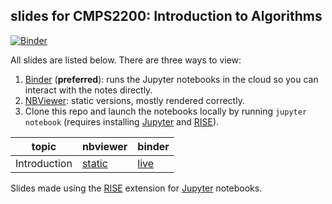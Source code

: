 ## slides for CMPS2200: Introduction to Algorithms

[![Binder](https://mybinder.org/badge_logo.svg)](https://mybinder.org/v2/gh/tulane-cmps2200/slides/master)

All slides are listed below. There are three ways to view:

1. [Binder](https://notebooks.gesis.org/binder/jupyter/user/tulane-cmps2200-slides-gobrlsxw/tree) (**preferred**): runs the Jupyter notebooks in the cloud so you can interact with the notes directly.
2. [NBViewer](https://nbviewer.jupyter.org/github/tulane-cmps2200/slides/tree/master/): static versions, mostly rendered correctly.
3. Clone this repo and launch the notebooks locally by running `jupyter notebook` (requires installing  [Jupyter](https://jupyter.org/) and [RISE](https://rise.readthedocs.io/en/stable/index.html)).

|topic|nbviewer|binder|
|-----|--------|------|
|Introduction|[static](https://nbviewer.jupyter.org/github/tulane-cmps2200/slides/blob/master/01-intro/01-intro.ipynb)|[live](https://notebooks.gesis.org/binder/jupyter/user/tulane-cmps2200-slides-z1y4epq4/notebooks/01-intro/01-intro.ipynb)|

Slides made using the [RISE](https://rise.readthedocs.io/en/stable/index.html) extension for [Jupyter](https://jupyter.org/) notebooks.

